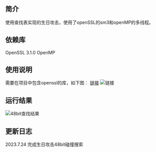 ## 简介
使用查找表实现的生日攻击，使用了openSSL的sm3和openMP的多线程。

## 依赖库
OpenSSL 3.1.0
OpenMP 

## 使用说明
需要在项目中包含openssl的库，如下图：
[链接](https://www.overleaf.com/project/6402c518328b349a0fe8a425/file/64be0defe997eb37f08dbbcd)
![链接](https://www.overleaf.com/project/6402c518328b349a0fe8a425/file/64be0e3d3e0a60ea576c54c2)

## 运行结果
![48bit查找结果](https://www.overleaf.com/project/6402c518328b349a0fe8a425/file/64be101038f058ec9aa11754)

## 更新日志
2023.7.24 完成生日攻击48bit碰撞搜索
